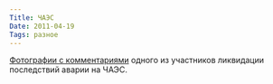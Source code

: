 ```yaml
---
Title: ЧАЭС
Date: 2011-04-19
Tags: разное
---
```


[Фотографии с комментариями](http://av-strannik.livejournal.com/19023.html) одного из участников ликвидации последствий аварии на ЧАЭС.